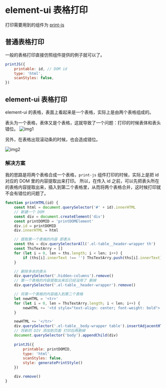 # element-ui 表格打印
打印需要用到的组件为 [print-js](https://github.com/crabbly/print.js)
## 普通表格打印
一般的表格打印直接仿照组件提供的例子就可以了。
```js
printJS({
    printable: id, // DOM id
    type: 'html',
    scanStyles: false,
})
````

## element-ui 表格打印
element-ui 的表格，表面上看起来是一个表格，实际上是由两个表格组成的。

表头为一个表格，表体又是个表格，这就导致了一个问题：打印的时候表体和表头错位。
![img1](https://github.com/woai3c/Front-end-articles/blob/master/imgs/printTable2.jpg)

另外，在表格出现滚动条的时候，也会造成错位。

![img2](https://github.com/woai3c/Front-end-articles/blob/master/imgs/printTable1.jpg)
### 解决方案
我的思路是将两个表格合成一个表格，`print-js` 组件打印的时候，实际上是把 id 对应的 DOM 里的内容提取出来打印。
所以，在传入 id 之前，可以先把表头所在的表格内容提取出来，插入到第二个表格里，从而将两个表格合并，这时候打印就不会有错位的问题了。
```js
function printHTML(id) {
    const html = document.querySelector('#' + id).innerHTML
    // 新建一个 DOM
    const div = document.createElement('div')
    const printDOMID = 'printDOMElement'
    div.id = printDOMID
    div.innerHTML = html

    // 提取第一个表格的内容 即表头
    const ths = div.querySelectorAll('.el-table__header-wrapper th')
    const ThsTextArry = []
    for (let i = 0, len = ths.length; i < len; i++) {
        if (ths[i].innerText !== '') ThsTextArry.push(ths[i].innerText)
    }

    // 删除多余的表头
    div.querySelector('.hidden-columns').remove()
    // 第一个表格的内容提取出来后已经没用了 删掉
    div.querySelector('.el-table__header-wrapper').remove()

    // 将第一个表格的内容插入到第二个表格
    let newHTML = '<tr>'
    for (let i = 0, len = ThsTextArry.length; i < len; i++) {
        newHTML += '<td style="text-align: center; font-weight: bold">' + ThsTextArry[i] + '</td>'
    }

    newHTML += '</tr>'
    div.querySelector('.el-table__body-wrapper table').insertAdjacentHTML('afterbegin', newHTML)
    // 将新的 DIV 添加到页面 打印后再删掉
    document.querySelector('body').appendChild(div)
    
    printJS({
        printable: printDOMID,
        type: 'html',
        scanStyles: false,
        style: generatePrintStyle()
    })

    div.remove()
}
```
